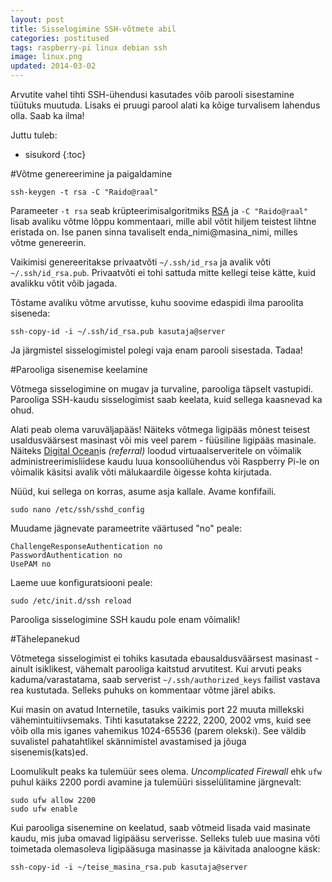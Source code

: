 ```yaml
---
layout: post
title: Sisselogimine SSH-võtmete abil
categories: postitused
tags: raspberry-pi linux debian ssh
image: linux.png
updated: 2014-03-02
---
```

Arvutite vahel tihti SSH-ühendusi kasutades võib parooli sisestamine tüütuks muutuda. Lisaks ei pruugi parool alati ka kõige turvalisem lahendus olla. Saab ka ilma!

Juttu tuleb:

* sisukord
{:toc}

#Võtme genereerimine ja paigaldamine

    ssh-keygen -t rsa -C "Raido@raal"

Parameeter `-t rsa` seab krüpteerimisalgoritmiks [RSA](http://et.wikipedia.org/wiki/RSA_%28algoritm%29) ja `-C "Raido@raal"` lisab avaliku võtme lõppu kommentaari, mille abil võtit hiljem teistest lihtne eristada on. Ise panen sinna tavaliselt enda_nimi@masina_nimi, milles võtme genereerin.

Vaikimisi genereeritakse privaatvõti `~/.ssh/id_rsa` ja avalik võti `~/.ssh/id_rsa.pub`. Privaatvõti ei tohi sattuda mitte kellegi teise kätte, kuid avalikku võtit võib jagada.

Tõstame avaliku võtme arvutisse, kuhu soovime edaspidi ilma paroolita siseneda:

    ssh-copy-id -i ~/.ssh/id_rsa.pub kasutaja@server

Ja järgmistel sisselogimistel polegi vaja enam parooli sisestada. Tadaa!


#Parooliga sisenemise keelamine

Võtmega sisselogimine on mugav ja turvaline, parooliga täpselt vastupidi. Parooliga SSH-kaudu sisselogimist saab keelata, kuid sellega kaasnevad ka ohud.

Alati peab olema varuväljapääs! Näiteks võtmega ligipääs mõnest teisest usaldusväärsest masinast või mis veel parem - füüsiline ligipääs masinale. Näiteks [Digital Ocean](https://www.digitalocean.com/?refcode=66cf7e78504e)is _(referral)_ loodud virtuaalserveritele on võimalik administreerimisliidese kaudu luua konsooliühendus või Raspberry Pi-le on võimalik käsitsi avalik võti mälukaardile õigesse kohta kirjutada.

Nüüd, kui sellega on korras, asume asja kallale. Avame konfifaili.

    sudo nano /etc/ssh/sshd_config

Muudame jägnevate parameetrite väärtused "no" peale:

    ChallengeResponseAuthentication no
    PasswordAuthentication no
    UsePAM no

Laeme uue konfiguratsiooni peale:

    sudo /etc/init.d/ssh reload

Parooliga sisselogimine SSH kaudu pole enam võimalik!


#Tähelepanekud

Võtmetega sisselogimist ei tohiks kasutada ebausaldusväärsest masinast - ainult isiklikest, vähemalt parooliga kaitstud arvutitest. Kui arvuti peaks kaduma/varastatama, saab serverist `~/.ssh/authorized_keys` failist vastava rea kustutada. Selleks puhuks on kommentaar võtme järel abiks.

Kui masin on avatud Internetile, tasuks vaikimis port 22 muuta millekski vähemintuitiivsemaks. Tihti kasutatakse 2222, 2200, 2002 vms, kuid see võib olla mis iganes vahemikus 1024-65536 (parem olekski). See väldib suvalistel pahatahtlikel skännimistel avastamised ja jõuga sisenemis(kats)ed.

Loomulikult peaks ka tulemüür sees olema. _Uncomplicated Firewall_ ehk `ufw` puhul käiks 2200 pordi avamine ja tulemüüri sisselülitamine järgnevalt:

    sudo ufw allow 2200
    sudo ufw enable

Kui parooliga sisenemine on keelatud, saab võtmeid lisada vaid masinate kaudu, mis juba omavad ligipääsu serverisse. Selleks tuleb uue masina võti toimetada olemasoleva ligipääsuga masinasse ja käivitada analoogne käsk:

    ssh-copy-id -i ~/teise_masina_rsa.pub kasutaja@server
